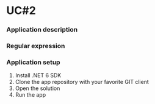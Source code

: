 ﻿# UC#2
### Application description


### Regular expression


### Application setup
1. Install .NET 6 SDK
1. Clone the app repository with your favorite GIT client
1. Open the solution
1. Run the app

